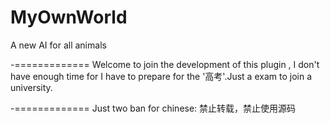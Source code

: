 # MyOwnWorld
A new AI for all animals


-=============
Welcome to join the development of this plugin , I don't have enough time for I have to prepare for the '高考'.Just a exam to join a university.

-=============
Just two ban for chinese:
禁止转载，禁止使用源码
